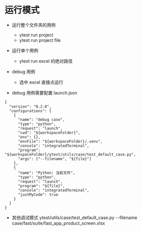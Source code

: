 # 运行模式

- 运行整个文件夹的用例
  - ytest run project
  - ytest run project file
- 运行单个用例
  - ytest run excel 的绝对路径
- debug 用例

  - 选中 excel 直接点运行

- debug 用例需要配置 launch.json

```
{
  "version": "0.2.0",
  "configurations": [
    {
      "name": "debug case",
      "type": "python",
      "request": "launch",
      "cwd": "${workspaceFolder}",
      "env": {},
      "envFile": "${workspaceFolder}/.venv",
      "console": "integratedTerminal",
      "program": "${workspaceFolder}/ytest/utils/case/test_default_case.py",
      "args": ["--filename", "${file}"]
    },
    {
      "name": "Python: 当前文件",
      "type": "python",
      "request": "launch",
      "program": "${file}",
      "console": "integratedTerminal",
      "justMyCode": true
    }
  ]
}

```

- 其他调试模式
  ytest/utils/case/test_default_case.py --filename case/fast/suite/fast_app_product_screen.xlsx
